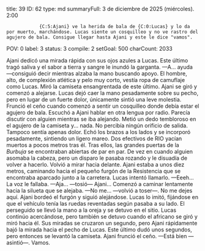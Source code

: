 title:          39
ID:             62
type:           md
summaryFull:    3 de diciembre de 2025 (miércoles). 2:00
                
                {C:5:Ajani} ve la herida de bala de {C:0:Lucas} y lo da por muerto, marchándose. Lucas siente un cosquilleo y no ve rastro del agujero de bala. Consigue llegar hasta Ajani y este le dice "vamos".
POV:            0
label:          3
status:         3
compile:        2
setGoal:        500
charCount:      2033


Ajani dedicó una mirada rápida con sus ojos azules a Lucas. Este último tragó saliva y el sabor a tierra y sangre le inundó la garganta.
—A... ayuda —consiguió decir mientras alzaba la mano buscando apoyo.
El hombre, alto, de complexión atlética y pelo muy corto, vestía ropa de camuflaje como Lucas. Miró la camiseta ensangrentada de este último.
Ajani se giró y comenzó a alejarse.
Lucas dejó caer la mano pesadamente sobre su pecho, pero en lugar de un fuerte dolor, únicamente sintió una leve molestia. Frunció el ceño cuando comenzó a sentir un cosquilleo donde debía estar el agujero de bala.
Escuchó a Ajani hablar en otra lengua por radio. Parecía discutir con alguien mientras se iba alejando.
Metió un dedo tembloroso en el agujero de la camiseta y... nada. No percibía ningún orificio de salida. Tampoco sentía apenas dolor.
Echó los brazos a los lados y se incorporó pesadamente, sintiendo un ligero mareo. Dos efectivos de RIO yacían muertos a pocos metros tras él. Tras ellos, las grandes puertas de la *Burbuja* se encontraban abiertas de par en par. De vez en cuando alguien asomaba la cabeza, pero un disparo le pasaba rozando y le disuadía de volver a hacerlo.
Volvió a mirar hacia delante. Ajani estaba a unos diez metros, caminando hacia el pequeño furgón de la Resistencia que se encontraba aparcado junto a la carretera.
Lucas intentó llamarlo.
—Eeeh...
La voz le fallaba.
—Aja... —tosió— Ajani...
Comenzó a caminar lentamente hacia la silueta que se alejaba.
—No me... —volvió a toser—. No me dejes aquí.
Ajani bordeó el furgón y siguió alejándose. Lucas lo imitó, fijándose en que el vehículo tenía las ruedas reventadas según pasaba a su lado.
El perseguido se llevó la mano a la oreja y se detuvo en el sitio. Lucas continúo acercándose, pero  también se detuvo cuando el africano se giró y miró hacia él.
Sus miradas se cruzaron un segundo, pero Ajani rápidamente bajó la mirada hacia el pecho de Lucas. Este último dudó unos segundos, pero entonces se levantó la camiseta.
Ajani frunció el ceño.
—Está bien —asintió—. Vamos.